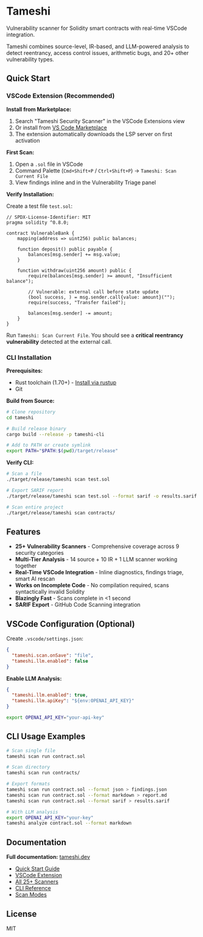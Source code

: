 # Tameshi

Vulnerability scanner for Solidity smart contracts with real-time VSCode integration.

Tameshi combines source-level, IR-based, and LLM-powered analysis to detect reentrancy, access control issues, arithmetic bugs, and 20+ other vulnerability types.

## Quick Start

### VSCode Extension (Recommended)

**Install from Marketplace:**

1. Search "Tameshi Security Scanner" in the VSCode Extensions view
2. Or install from [VS Code Marketplace](https://marketplace.visualstudio.com/items?itemName=tameshi.tameshi-vscode)
3. The extension automatically downloads the LSP server on first activation

**First Scan:**

1. Open a `.sol` file in VSCode
2. Command Palette (`Cmd+Shift+P` / `Ctrl+Shift+P`) → `Tameshi: Scan Current File`
3. View findings inline and in the Vulnerability Triage panel

**Verify Installation:**

Create a test file `test.sol`:

```solidity
// SPDX-License-Identifier: MIT
pragma solidity ^0.8.0;

contract VulnerableBank {
    mapping(address => uint256) public balances;

    function deposit() public payable {
        balances[msg.sender] += msg.value;
    }

    function withdraw(uint256 amount) public {
        require(balances[msg.sender] >= amount, "Insufficient balance");

        // Vulnerable: external call before state update
        (bool success, ) = msg.sender.call{value: amount}("");
        require(success, "Transfer failed");

        balances[msg.sender] -= amount;
    }
}
```

Run `Tameshi: Scan Current File`. You should see a **critical reentrancy vulnerability** detected at the external call.

### CLI Installation

**Prerequisites:**

- Rust toolchain (1.70+) - [Install via rustup](https://rustup.rs/)
- Git

**Build from Source:**

```bash
# Clone repository
cd tameshi

# Build release binary
cargo build --release -p tameshi-cli

# Add to PATH or create symlink
export PATH="$PATH:$(pwd)/target/release"
```

**Verify CLI:**

```bash
# Scan a file
./target/release/tameshi scan test.sol

# Export SARIF report
./target/release/tameshi scan test.sol --format sarif -o results.sarif

# Scan entire project
./target/release/tameshi scan contracts/
```

## Features

- **25+ Vulnerability Scanners** - Comprehensive coverage across 9 security categories
- **Multi-Tier Analysis** - 14 source + 10 IR + 1 LLM scanner working together
- **Real-Time VSCode Integration** - Inline diagnostics, findings triage, smart AI rescan
- **Works on Incomplete Code** - No compilation required, scans syntactically invalid Solidity
- **Blazingly Fast** - Scans complete in <1 second
- **SARIF Export** - GitHub Code Scanning integration

## VSCode Configuration (Optional)

Create `.vscode/settings.json`:

```json
{
  "tameshi.scan.onSave": "file",
  "tameshi.llm.enabled": false
}
```

**Enable LLM Analysis:**

```json
{
  "tameshi.llm.enabled": true,
  "tameshi.llm.apiKey": "${env:OPENAI_API_KEY}"
}
```

```bash
export OPENAI_API_KEY="your-api-key"
```

## CLI Usage Examples

```bash
# Scan single file
tameshi scan run contract.sol

# Scan directory
tameshi scan run contracts/

# Export formats
tameshi scan run contract.sol --format json > findings.json
tameshi scan run contract.sol --format markdown > report.md
tameshi scan run contract.sol --format sarif > results.sarif

# With LLM analysis
export OPENAI_API_KEY="your-key"
tameshi analyze contract.sol --format markdown
```

## Documentation

**Full documentation:** [tameshi.dev](https://tameshi.dev)

- [Quick Start Guide](https://tameshi.dev/quick-start.html)
- [VSCode Extension](https://tameshi.dev/vscode.html)
- [All 25+ Scanners](https://tameshi.dev/scanners.html)
- [CLI Reference](https://tameshi.dev/cli.html)
- [Scan Modes](https://tameshi.dev/scan-modes.html)

## License

MIT
